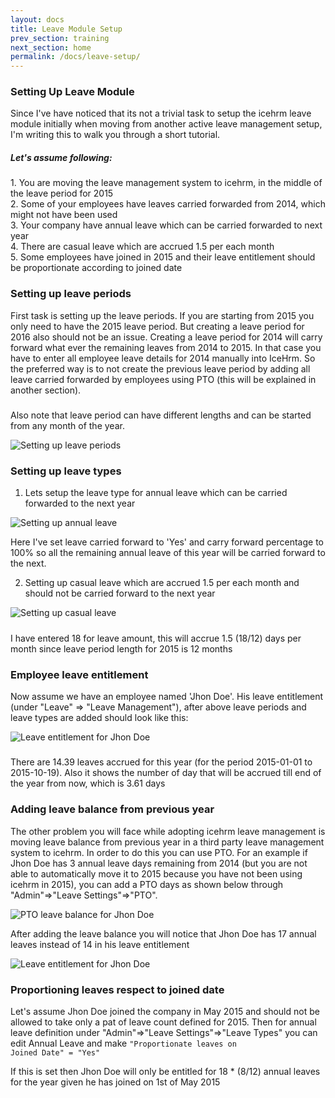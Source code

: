 ```yaml
---
layout: docs
title: Leave Module Setup
prev_section: training
next_section: home
permalink: /docs/leave-setup/
---
```


### Setting Up Leave Module

Since I've have noticed that its not a trivial task to setup the icehrm leave module initially when moving from another 
active leave management setup, I'm writing this to walk you through a short tutorial.

<div class="note info">
  <h5>Let's assume following:</h5>
  <p>
  1. You are moving the leave management system to icehrm, in the middle of the leave period for 2015<br/>
  2. Some of your employees have leaves carried forwarded from 2014, which might not have been used<br/>
  3. Your company have annual leave which can be carried forwarded to next year<br/>
  4. There are casual leave which are accrued 1.5 per each month<br/>
  5. Some employees have joined in 2015 and their leave entitlement should be proportionate according to joined date<br/>
  </p>
</div>



### Setting up leave periods

First task is setting up the leave periods. If you are starting from 2015 you only need to have the 2015 leave period.
But creating a leave period for 2016 also should not be an issue. Creating a leave period for 2014 will carry forward
what ever the remaining leaves from 2014 to 2015. In that case you have to enter all employee leave details for 2014 
manually into IceHrm. So the preferred way is to not create the previous leave period by adding all leave carried forwarded 
by employees using PTO (this will be explained in another section).


<div class="note warning">
  <h5></h5>
  <p>Also note that leave period can have different lengths and can be started from any month of the year.</p>
</div>


![Setting up leave periods](https://icehrm.s3.amazonaws.com/images/blog-images/leave-periods.png)

### Setting up leave types


1. Lets setup the leave type for annual leave which can be carried forwarded to the next year


![Setting up annual leave](https://icehrm.s3.amazonaws.com/images/blog-images/adding-annual-leave.png)

Here I've set leave carried forward to 'Yes' and carry forward percentage to 100% so all the remaining annual leave of
this year will be carried forward to the next.

2. Setting up casual leave which are accrued 1.5 per each month and should not be carried forward to the next year


![Setting up casual leave](https://icehrm.s3.amazonaws.com/images/blog-images/casual-leave-setup.png)

<div class="note info">
  <h5></h5>
  <p>
  I have entered 18 for leave amount, this will accrue 1.5 (18/12) days per month since leave period length for 2015 is 12 months
  </p>
</div>




### Employee leave entitlement

Now assume we have an employee named 'Jhon Doe'. His leave entitlement (under "Leave" => 
"Leave Management"), after above leave periods and leave types are added should look like this:

![Leave entitlement for Jhon Doe](https://icehrm.s3.amazonaws.com/images/blog-images/leave-entitlement1.png)

<div class="note info">
  <h5></h5>
  <p>
  There are 14.39 leaves accrued for this year (for the period 2015-01-01 to 2015-10-19). Also it shows the number of day
  that will be accrued till end of the year from now, which is 3.61 days
  </p>
</div>



### Adding leave balance from previous year

The other problem you will face while adopting icehrm leave management is moving leave balance from previous year in a
third party leave management system to icehrm. In order to do this you can use PTO. For an example if Jhon Doe has 3 annual
leave days remaining from 2014 (but you are not able to automatically move it to 2015 because you have not been using icehrm
in 2015), you can add a PTO days as shown below through "Admin"=>"Leave Settings"=>"PTO".


![PTO leave balance for Jhon Doe](https://icehrm.s3.amazonaws.com/images/blog-images/pto1.png)

After adding the leave balance you will notice that Jhon Doe has 17 annual leaves instead of 14 in his leave entitlement


![Leave entitlement for Jhon Doe](https://icehrm.s3.amazonaws.com/images/blog-images/leave-entitlement2.png)

### Proportioning leaves respect to joined date

Let's assume Jhon Doe joined the company in May 2015 and should not be allowed to take only a pat of leave count defined for 2015.
Then for annual leave definition under "Admin"=>"Leave Settings"=>"Leave Types" you can edit Annual Leave and make 
<code>"Proportionate leaves on Joined Date" = "Yes"</code>

If this is set then Jhon Doe will only be entitled for 18 * (8/12) annual leaves for the year given he has joined on 1st of May 2015

